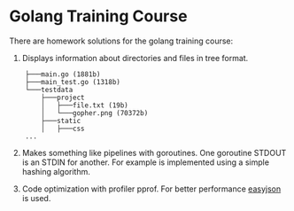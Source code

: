 # Golang Training Course

There are homework solutions for the golang training course:

1. Displays information about directories and files in tree format.

```
    ├───main.go (1881b)
    ├───main_test.go (1318b)
    └───testdata
        ├───project
        │	├───file.txt (19b)
        │	└───gopher.png (70372b)
        ├───static
        │	├───css
    ...
```

2. Makes something like pipelines with goroutines. One goroutine STDOUT is an STDIN for another. For example is implemented using a simple hashing algorithm.

3. Code optimization with profiler pprof. For better performance [easyjson](https://github.com/mailru/easyjson) is used.

